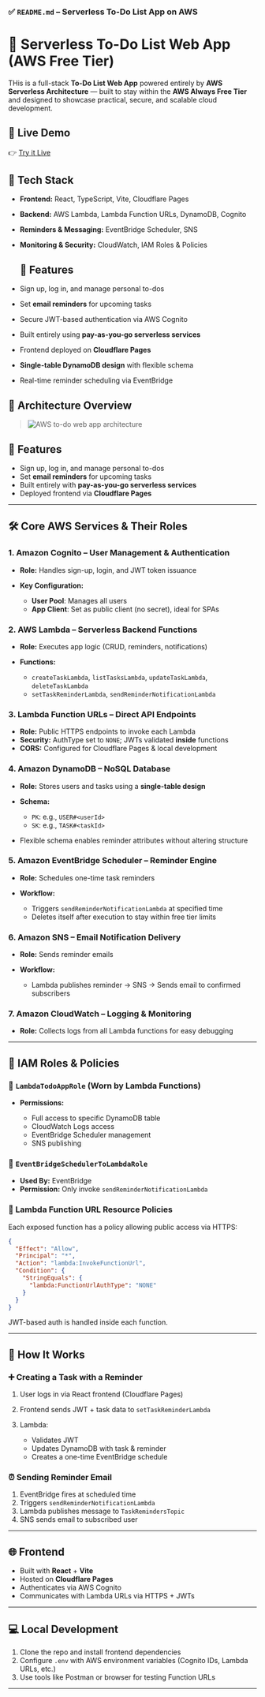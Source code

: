 ### ✅ `README.md` – Serverless To-Do List App on AWS

# 📝 Serverless To-Do List Web App (AWS Free Tier)

THis is a full-stack **To-Do List Web App** powered entirely by **AWS Serverless Architecture** — built to stay within the **AWS Always Free Tier** and designed to showcase practical, secure, and scalable cloud development.

## 🔗 Live Demo

👉 [Try it Live](https://simple-to-do.pages.dev/)

## 🧰 Tech Stack

- **Frontend:** React, TypeScript, Vite, Cloudflare Pages
- **Backend:** AWS Lambda, Lambda Function URLs, DynamoDB, Cognito
- **Reminders & Messaging:** EventBridge Scheduler, SNS
- **Monitoring & Security:** CloudWatch, IAM Roles & Policies

  ## 🚀 Features

- Sign up, log in, and manage personal to-dos
- Set **email reminders** for upcoming tasks
- Secure JWT-based authentication via AWS Cognito
- Built entirely using **pay-as-you-go serverless services**
- Frontend deployed on **Cloudflare Pages**
- **Single-table DynamoDB design** with flexible schema
- Real-time reminder scheduling via EventBridge

## 📸 Architecture Overview

> ![AWS to-do web app architecture](public/image.png)

## 🚀 Features

* Sign up, log in, and manage personal to-dos
* Set **email reminders** for upcoming tasks
* Built entirely with **pay-as-you-go serverless services**
* Deployed frontend via **Cloudflare Pages**

---

## 🛠️ Core AWS Services & Their Roles

### 1. **Amazon Cognito – User Management & Authentication**

* **Role:** Handles sign-up, login, and JWT token issuance
* **Key Configuration:**

  * **User Pool**: Manages all users
  * **App Client**: Set as public client (no secret), ideal for SPAs

### 2. **AWS Lambda – Serverless Backend Functions**

* **Role:** Executes app logic (CRUD, reminders, notifications)
* **Functions:**

  * `createTaskLambda`, `listTasksLambda`, `updateTaskLambda`, `deleteTaskLambda`
  * `setTaskReminderLambda`, `sendReminderNotificationLambda`

### 3. **Lambda Function URLs – Direct API Endpoints**

* **Role:** Public HTTPS endpoints to invoke each Lambda
* **Security:** AuthType set to `NONE`; JWTs validated **inside** functions
* **CORS:** Configured for Cloudflare Pages & local development

### 4. **Amazon DynamoDB – NoSQL Database**

* **Role:** Stores users and tasks using a **single-table design**
* **Schema:**

  * `PK`: e.g., `USER#<userId>`
  * `SK`: e.g., `TASK#<taskId>`
* Flexible schema enables reminder attributes without altering structure

### 5. **Amazon EventBridge Scheduler – Reminder Engine**

* **Role:** Schedules one-time task reminders
* **Workflow:**

  * Triggers `sendReminderNotificationLambda` at specified time
  * Deletes itself after execution to stay within free tier limits

### 6. **Amazon SNS – Email Notification Delivery**

* **Role:** Sends reminder emails
* **Workflow:**

  * Lambda publishes reminder → SNS → Sends email to confirmed subscribers

### 7. **Amazon CloudWatch – Logging & Monitoring**

* **Role:** Collects logs from all Lambda functions for easy debugging

---

## 🔐 IAM Roles & Policies

### 🔸 `LambdaTodoAppRole` (Worn by Lambda Functions)

* **Permissions:**

  * Full access to specific DynamoDB table
  * CloudWatch Logs access
  * EventBridge Scheduler management
  * SNS publishing

### 🔸 `EventBridgeSchedulerToLambdaRole`

* **Used By:** EventBridge
* **Permission:** Only invoke `sendReminderNotificationLambda`

### 🔸 Lambda Function URL Resource Policies

Each exposed function has a policy allowing public access via HTTPS:

```json
{
  "Effect": "Allow",
  "Principal": "*",
  "Action": "lambda:InvokeFunctionUrl",
  "Condition": {
    "StringEquals": {
      "lambda:FunctionUrlAuthType": "NONE"
    }
  }
}
```

JWT-based auth is handled inside each function.

---

## 🔁 How It Works

### ➕ Creating a Task with a Reminder

1. User logs in via React frontend (Cloudflare Pages)
2. Frontend sends JWT + task data to `setTaskReminderLambda`
3. Lambda:

   * Validates JWT
   * Updates DynamoDB with task & reminder
   * Creates a one-time EventBridge schedule

### ⏰ Sending Reminder Email

1. EventBridge fires at scheduled time
2. Triggers `sendReminderNotificationLambda`
3. Lambda publishes message to `TaskRemindersTopic`
4. SNS sends email to subscribed user

---

## 🌐 Frontend

* Built with **React** + **Vite**
* Hosted on **Cloudflare Pages**
* Authenticates via AWS Cognito
* Communicates with Lambda URLs via HTTPS + JWTs

---

## 💻 Local Development

1. Clone the repo and install frontend dependencies
2. Configure `.env` with AWS environment variables (Cognito IDs, Lambda URLs, etc.)
3. Use tools like Postman or browser for testing Function URLs

---

